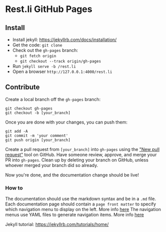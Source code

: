# Rest.li GitHub Pages 

## Install 

 - Install jekyll: https://jekyllrb.com/docs/installation/
 - Get the code: `git clone`
 - Check out the `gh-pages` branch:
   - `git fetch origin`
   - `git checkout --track origin/gh-pages`
 - Run `jekyll serve -b /rest.li`
 - Open a browser `http://127.0.0.1:4000/rest.li`

## Contribute

Create a local branch off the `gh-pages` branch:

```
git checkout gh-pages
git checkout -b [your_branch]
```

Once you are done with your changes, you can push them:

```
git add -A
git commit -m 'your comment'
git push origin [your_branch]
```

Create a pull request from `[your_branch]` into `gh-pages` using the ["New pull request"](https://github.com/linkedin/rest.li/compare/gh-pages...) tool on GitHub.
Have someone review, approve, and merge your PR into `gh-pages`. Clean up by deleting your branch on GitHub, unless whoever merged your branch did so already.

Now you're done, and the documentation change should be live!

### How to

The documentation should use the markdown syntax and be in a `.md` file.
Each documentation page should contain a `page front matter` to specify which navigation menu to display on the left. More info [here](https://jekyllrb.com/tutorials/navigation/#scenario-5-using-a-page-variable-to-select-the-yaml-list)
The navigation menus use YAML files to generate navigation items. More info
[here](https://jekyllrb.com/tutorials/navigation/)

Jekyll tutorial: https://jekyllrb.com/tutorials/home/

